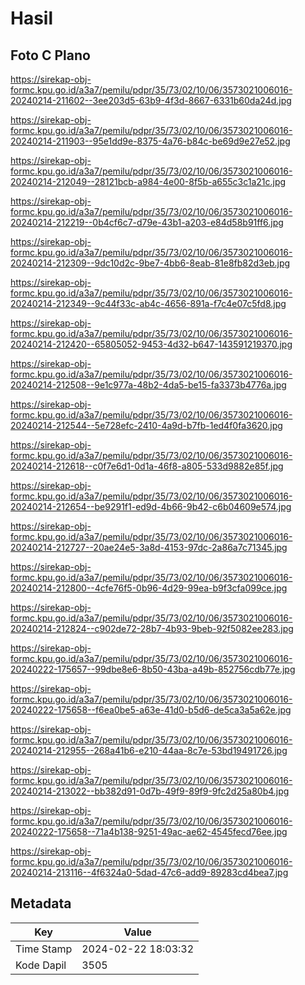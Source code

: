 # Hasil

## Foto C Plano

https://sirekap-obj-formc.kpu.go.id/a3a7/pemilu/pdpr/35/73/02/10/06/3573021006016-20240214-211602--3ee203d5-63b9-4f3d-8667-6331b60da24d.jpg

https://sirekap-obj-formc.kpu.go.id/a3a7/pemilu/pdpr/35/73/02/10/06/3573021006016-20240214-211903--95e1dd9e-8375-4a76-b84c-be69d9e27e52.jpg

https://sirekap-obj-formc.kpu.go.id/a3a7/pemilu/pdpr/35/73/02/10/06/3573021006016-20240214-212049--28121bcb-a984-4e00-8f5b-a655c3c1a21c.jpg

https://sirekap-obj-formc.kpu.go.id/a3a7/pemilu/pdpr/35/73/02/10/06/3573021006016-20240214-212219--0b4cf6c7-d79e-43b1-a203-e84d58b91ff6.jpg

https://sirekap-obj-formc.kpu.go.id/a3a7/pemilu/pdpr/35/73/02/10/06/3573021006016-20240214-212309--9dc10d2c-9be7-4bb6-8eab-81e8fb82d3eb.jpg

https://sirekap-obj-formc.kpu.go.id/a3a7/pemilu/pdpr/35/73/02/10/06/3573021006016-20240214-212349--9c44f33c-ab4c-4656-891a-f7c4e07c5fd8.jpg

https://sirekap-obj-formc.kpu.go.id/a3a7/pemilu/pdpr/35/73/02/10/06/3573021006016-20240214-212420--65805052-9453-4d32-b647-143591219370.jpg

https://sirekap-obj-formc.kpu.go.id/a3a7/pemilu/pdpr/35/73/02/10/06/3573021006016-20240214-212508--9e1c977a-48b2-4da5-be15-fa3373b4776a.jpg

https://sirekap-obj-formc.kpu.go.id/a3a7/pemilu/pdpr/35/73/02/10/06/3573021006016-20240214-212544--5e728efc-2410-4a9d-b7fb-1ed4f0fa3620.jpg

https://sirekap-obj-formc.kpu.go.id/a3a7/pemilu/pdpr/35/73/02/10/06/3573021006016-20240214-212618--c0f7e6d1-0d1a-46f8-a805-533d9882e85f.jpg

https://sirekap-obj-formc.kpu.go.id/a3a7/pemilu/pdpr/35/73/02/10/06/3573021006016-20240214-212654--be9291f1-ed9d-4b66-9b42-c6b04609e574.jpg

https://sirekap-obj-formc.kpu.go.id/a3a7/pemilu/pdpr/35/73/02/10/06/3573021006016-20240214-212727--20ae24e5-3a8d-4153-97dc-2a86a7c71345.jpg

https://sirekap-obj-formc.kpu.go.id/a3a7/pemilu/pdpr/35/73/02/10/06/3573021006016-20240214-212800--4cfe76f5-0b96-4d29-99ea-b9f3cfa099ce.jpg

https://sirekap-obj-formc.kpu.go.id/a3a7/pemilu/pdpr/35/73/02/10/06/3573021006016-20240214-212824--c902de72-28b7-4b93-9beb-92f5082ee283.jpg

https://sirekap-obj-formc.kpu.go.id/a3a7/pemilu/pdpr/35/73/02/10/06/3573021006016-20240222-175657--99dbe8e6-8b50-43ba-a49b-852756cdb77e.jpg

https://sirekap-obj-formc.kpu.go.id/a3a7/pemilu/pdpr/35/73/02/10/06/3573021006016-20240222-175658--f6ea0be5-a63e-41d0-b5d6-de5ca3a5a62e.jpg

https://sirekap-obj-formc.kpu.go.id/a3a7/pemilu/pdpr/35/73/02/10/06/3573021006016-20240214-212955--268a41b6-e210-44aa-8c7e-53bd19491726.jpg

https://sirekap-obj-formc.kpu.go.id/a3a7/pemilu/pdpr/35/73/02/10/06/3573021006016-20240214-213022--bb382d91-0d7b-49f9-89f9-9fc2d25a80b4.jpg

https://sirekap-obj-formc.kpu.go.id/a3a7/pemilu/pdpr/35/73/02/10/06/3573021006016-20240222-175658--71a4b138-9251-49ac-ae62-4545fecd76ee.jpg

https://sirekap-obj-formc.kpu.go.id/a3a7/pemilu/pdpr/35/73/02/10/06/3573021006016-20240214-213116--4f6324a0-5dad-47c6-add9-89283cd4bea7.jpg


## Metadata

| Key        | Value               |
| ---------- | ------------------- |
| Time Stamp | 2024-02-22 18:03:32 |
| Kode Dapil | 3505                |



